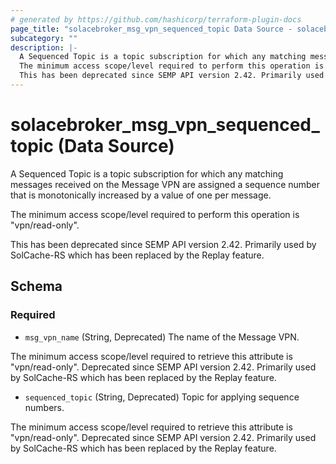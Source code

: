 ```yaml
---
# generated by https://github.com/hashicorp/terraform-plugin-docs
page_title: "solacebroker_msg_vpn_sequenced_topic Data Source - solacebroker"
subcategory: ""
description: |-
  A Sequenced Topic is a topic subscription for which any matching messages received on the Message VPN are assigned a sequence number that is monotonically increased by a value of one per message.
  The minimum access scope/level required to perform this operation is "vpn/read-only".
  This has been deprecated since SEMP API version 2.42. Primarily used by SolCache-RS which has been replaced by the Replay feature.
---
```


# solacebroker_msg_vpn_sequenced_topic (Data Source)

A Sequenced Topic is a topic subscription for which any matching messages received on the Message VPN are assigned a sequence number that is monotonically increased by a value of one per message.



The minimum access scope/level required to perform this operation is "vpn/read-only".

This has been deprecated since SEMP API version 2.42. Primarily used by SolCache-RS which has been replaced by the Replay feature.



<!-- schema generated by tfplugindocs -->
## Schema

### Required

- `msg_vpn_name` (String, Deprecated) The name of the Message VPN.

The minimum access scope/level required to retrieve this attribute is "vpn/read-only". Deprecated since SEMP API version 2.42. Primarily used by SolCache-RS which has been replaced by the Replay feature.
- `sequenced_topic` (String, Deprecated) Topic for applying sequence numbers.

The minimum access scope/level required to retrieve this attribute is "vpn/read-only". Deprecated since SEMP API version 2.42. Primarily used by SolCache-RS which has been replaced by the Replay feature.
